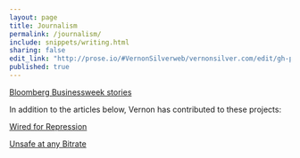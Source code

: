```yaml
---
layout: page
title: Journalism
permalink: /journalism/
include: snippets/writing.html
sharing: false
edit_link: "http://prose.io/#VernonSilverweb/vernonsilver.com/edit/gh-pages/_data/writing.yaml"
published: true
---
```


[Bloomberg Businessweek stories](http://www.businessweek.com/authors/2518-vernon-silver)

In addition to the articles below, Vernon has contributed to these projects:  

[Wired for Repression](http://topics.bloomberg.com/wired-for-repression/)

[Unsafe at any Bitrate](http://topics.bloomberg.com/unsafe-at-any-bitrate/)